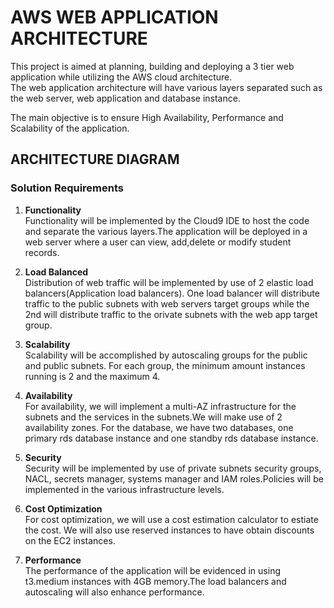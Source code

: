 # AWS WEB APPLICATION ARCHITECTURE  
This project is aimed at planning, building and deploying a 3 tier web application while utilizing the AWS cloud architecture.  
The web application architecture will have various layers separated such as the web server,  web application and database instance.  

The main objective is to ensure High Availability, Performance and Scalability of the application. 

## ARCHITECTURE DIAGRAM  

### Solution Requirements  
1. **Functionality** <br>
   Functionality will be implemented by the Cloud9 IDE to host the code and separate the various layers.The application will
   be deployed in a web server where a user can view, add,delete or modify student records.

2. **Load Balanced** <br>
   Distribution of web traffic will be implemented by use of 2 elastic load balancers(Application load balancers). One load
   balancer will distribute traffic to the public subnets with web servers target groups while the 2nd will distribute traffic
   to the orivate subnets with the web app target group.
   
4. **Scalability** <br>
   Scalability will be accomplished by autoscaling groups for the public and public subnets. For each group, the minimum amount
   instances running is 2 and the maximum 4.
   
5. **Availability** <br>
   For availability, we will implement a multi-AZ infrastructure for the subnets and the services in the subnets.We will
   make use of 2 availability zones. For the database, we have two databases, one primary rds database instance and one standby
   rds database instance.
      
7. **Security** <br>
   Security will be implemented by use of private subnets security groups, NACL, secrets manager, systems manager and
   IAM roles.Policies will be implemented in the various infrastructure levels.
    
8. **Cost Optimization** <br>
  For cost optimization, we will use a cost estimation calculator to estiate the cost. We will also use reserved instances to
  have obtain discounts on the EC2 instances.
9. **Performance** <br>
    The performance of the application will be evidenced in using t3.medium instances with 4GB memory.The load balancers and
    autoscaling will also enhance performance.
    
   
